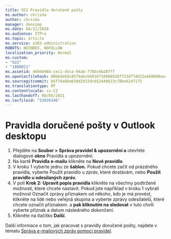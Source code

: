 ```yaml
---
title: 922 Pravidla doručené pošty
ms.author: chrisda
author: chrisda
manager: dansimp
ms.date: 04/21/2020
ms.audience: ITPro
ms.topic: article
ms.service: o365-administration
ROBOTS: NOINDEX, NOFOLLOW
localization_priority: Normal
ms.custom:
- "922"
- "1800021"
ms.assetid: 469de984-cec1-45ca-94ab-f70bc6b28fff
ms.openlocfilehash: 00bbde6dc85f9abcb6916718966928f723df7dd12a4b0609aa454ac3c9bdb3e3
ms.sourcegitcommit: b5f7da89a650d2915dc652449623c78be6247175
ms.translationtype: MT
ms.contentlocale: cs-CZ
ms.lasthandoff: 08/05/2021
ms.locfileid: "53926346"
---
```

# <a name="inbox-rules-in-outlook-desktop"></a>Pravidla doručené pošty v Outlook desktopu

1. Přejděte na **Soubor > Správa pravidel & upozornění a** otevřete dialogové **okno** Pravidla a upozornění.
2. Na kartě **Pravidla e-mailu** klikněte na **Nové pravidlo**.
3. V kroku 1 vyberte jednu ze **šablon.** Pokud chcete začít od prázdného pravidla, vyberte Použít pravidlo u zpráv, které dostávám, nebo **Použít pravidlo u odesílaných zpráv.**
4. V poli **Krok 2: Upravit popis pravidla** klikněte na všechny podtržené možnosti, které chcete nastavit. Pokud jste například  v kroku 1 vybrali možnost Označit  zprávy příznakem od někoho, kdo je má provést, klikněte na lidé nebo veřejná skupina a vyberte zprávy odesílatelů, které chcete označit příznakem. a **pak kliknutím na sledovat** v tuto chvíli vyberte příznak a datum následného dokončení.
5. Klikněte na tlačítko **Další**.

Další informace o tom, jak pracovat s pravidly doručené pošty, najdete v tématu [Správa e-mailových zpráv pomocí pravidel](https://support.office.com/article/manage-email-messages-by-using-rules-c24f5dea-9465-4df4-ad17-a50704d66c59).
